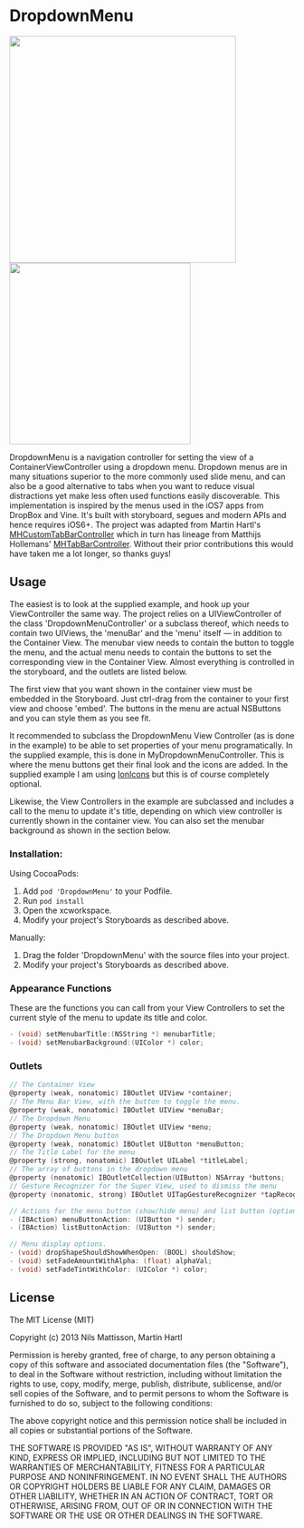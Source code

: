 # DropdownMenu

<img src="https://raw.github.com/nmattisson/DropdownMenu/master/Screenshots/DropdownMenu.png" width="400" />
<img src="https://raw.github.com/nmattisson/DropdownMenu/master/Screenshots/DropdownMenu.gif" width="320" />

DropdownMenu is a navigation controller for setting the view of a ContainerViewController using a dropdown menu. Dropdown menus are in many situations superior to the more commonly used slide menu, and can also be a good alternative to tabs when you want to reduce visual distractions yet make less often used functions easily discoverable. This implementation is inspired by the menus used in the iOS7 apps from DropBox and Vine.
It's built with storyboard, segues and modern APIs and hence requires iOS6+. The project was adapted from Martin Hartl's [MHCustomTabBarController](https://github.com/mhaddl/MHCustomTabBarController) which in turn has lineage from Matthijs Hollemans' [MHTabBarController](https://github.com/hollance/MHTabBarController). Without their prior contributions this would have taken me a lot longer, so thanks guys!

## Usage
The easiest is to look at the supplied example, and hook up your ViewController the same way. The project relies on a UIViewController of the class 'DropdownMenuController' or a subclass thereof, which needs to contain two UIViews, the 'menuBar' and the 'menu' itself — in addition to the Container View. The menubar view needs to contain the button to toggle the menu, and the actual menu needs to contain the buttons to set the corresponding view in the Container View. Almost everything is controlled in the storyboard, and the outlets are listed below.

The first view that you want shown in the container view must be embedded in the Storyboard. Just ctrl-drag from the container to your first view and choose 'embed'. The buttons in the menu are actual NSButtons and you can style them as you see fit.

It recommended to subclass the DropdownMenu View Controller (as is done in the example) to be able to set properties of your menu programatically. In the supplied example, this is done in MyDropdownMenuController. This is where the menu buttons get their final look and the icons are added. In the supplied example I am using [IonIcons](https://github.com/TapTemplate/ionicons-iOS) but this is of course completely optional.

Likewise, the View Controllers in the example are subclassed and includes a call to the menu to update it's title, depending on which view controller is currently shown in the container view. You can also set the menubar background as shown in the section below.

### Installation:

Using CocoaPods:

1. Add `pod 'DropdownMenu'` to your Podfile.
2. Run `pod install`
3. Open the xcworkspace.
4. Modify your project's Storyboards as described above.

Manually:

1. Drag the folder 'DropdownMenu' with the source files into your project.
2. Modify your project's Storyboards as described above.


### Appearance Functions
These are the functions you can call from your View Controllers to set the current style of the menu to update its title and color.

```objective-c
- (void) setMenubarTitle:(NSString *) menubarTitle;
- (void) setMenubarBackground:(UIColor *) color;
```

### Outlets
```objective-c
// The Container View
@property (weak, nonatomic) IBOutlet UIView *container;
// The Menu Bar View, with the button to toggle the menu.
@property (weak, nonatomic) IBOutlet UIView *menuBar;
// The Dropdown Menu
@property (weak, nonatomic) IBOutlet UIView *menu;
// The Dropdown Menu button
@property (weak, nonatomic) IBOutlet UIButton *menuButton;
// The Title Label for the menu
@property (strong, nonatomic) IBOutlet UILabel *titleLabel;
// The array of buttons in the dropdown menu
@property (nonatomic) IBOutletCollection(UIButton) NSArray *buttons;
// Gesture Recognizer for the Super View, used to dismiss the menu
@property (nonatomic, strong) IBOutlet UITapGestureRecognizer *tapRecognizer;

// Actions for the menu button (show/hide menu) and list button (option in dropdown menu).
- (IBAction) menuButtonAction: (UIButton *) sender;
- (IBAction) listButtonAction: (UIButton *) sender;

// Menu display options.
- (void) dropShapeShouldShowWhenOpen: (BOOL) shouldShow;
- (void) setFadeAmountWithAlpha: (float) alphaVal;
- (void) setFadeTintWithColor: (UIColor *) color;
```


## License

The MIT License (MIT)

Copyright (c) 2013 Nils Mattisson, Martin Hartl

Permission is hereby granted, free of charge, to any person obtaining a copy
of this software and associated documentation files (the "Software"), to deal
in the Software without restriction, including without limitation the rights
to use, copy, modify, merge, publish, distribute, sublicense, and/or sell
copies of the Software, and to permit persons to whom the Software is
furnished to do so, subject to the following conditions:

The above copyright notice and this permission notice shall be included in
all copies or substantial portions of the Software.

THE SOFTWARE IS PROVIDED "AS IS", WITHOUT WARRANTY OF ANY KIND, EXPRESS OR
IMPLIED, INCLUDING BUT NOT LIMITED TO THE WARRANTIES OF MERCHANTABILITY,
FITNESS FOR A PARTICULAR PURPOSE AND NONINFRINGEMENT. IN NO EVENT SHALL THE
AUTHORS OR COPYRIGHT HOLDERS BE LIABLE FOR ANY CLAIM, DAMAGES OR OTHER
LIABILITY, WHETHER IN AN ACTION OF CONTRACT, TORT OR OTHERWISE, ARISING FROM,
OUT OF OR IN CONNECTION WITH THE SOFTWARE OR THE USE OR OTHER DEALINGS IN
THE SOFTWARE.


